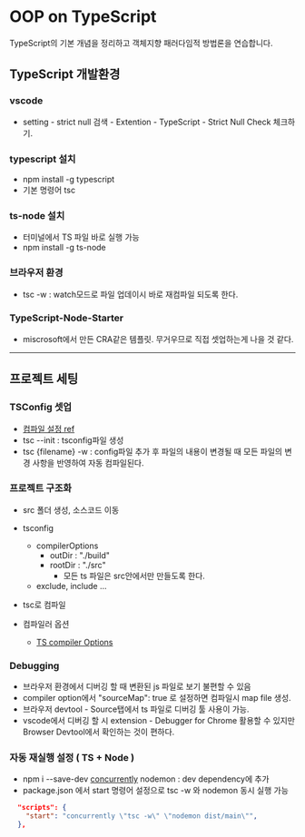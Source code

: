 # OOP on TypeScript

TypeScript의 기본 개념을 정리하고 객체지향 패러다임적 방법론을 연습합니다.

## TypeScript 개발환경

### vscode

- setting - strict null 검색 - Extention - TypeScript - Strict Null Check 체크하기.

### typescript 설치

- npm install -g typescript
- 기본 명령어 tsc

### ts-node 설치

- 터미널에서 TS 파일 바로 실행 가능
- npm install -g ts-node

### 브라우저 환경

- tsc -w : watch모드로 파일 업데이시 바로 재컴파일 되도록 한다.

### TypeScript-Node-Starter

- miscrosoft에서 만든 CRA같은 템플릿. 무거우므로 직접 셋업하는게 나을 것 같다.
  <br/>

---

## 프로젝트 세팅

### TSConfig 셋업

- [컴파일 설정 ref](https://inpa.tistory.com/entry/TS-%F0%9F%93%98-%ED%83%80%EC%9E%85%EC%8A%A4%ED%81%AC%EB%A6%BD%ED%8A%B8-tsconfigjson-%EC%84%A4%EC%A0%95%ED%95%98%EA%B8%B0-%EC%B4%9D%EC%A0%95%EB%A6%AC)
- tsc --init : tsconfig파일 생성
- tsc {filename} -w : config파일 추가 후 파일의 내용이 변경될 때 모든 파일의 변경 사항을 반영하여 자동 컴파일된다.

### 프로젝트 구조화

- src 폴더 생성, 소스코드 이동
- tsconfig
  - compilerOptions
    - outDir : "./build"
    - rootDir : "./src"
      - 모든 ts 파일은 src안에서만 만들도록 한다.
  - exclude, include ...
- tsc로 컴파일

- 컴파일러 옵션
  - [TS compiler Options](https://www.typescriptlang.org/docs/handbook/compiler-options-in-msbuild.html)

### Debugging

- 브라우저 환경에서 디버깅 할 때 변환된 js 파일로 보기 불편할 수 있음
- compiler option에서 "sourceMap": true 로 설정하면 컴파일시 map file 생성.
- 브라우저 devtool \- Source탭에서 ts 파일로 디버깅 툴 사용이 가능.
- vscode에서 디버깅 할 시 extension \- Debugger for Chrome 활용할 수 있지만 Browser Devtool에서 확인하는 것이 편하다.

### 자동 재실행 설정 ( TS + Node )

- npm i --save-dev [concurrently](https://www.npmjs.com/package/concurrently) nodemon : dev dependency에 추가
- package.json 에서 start 명령어 설정으로 tsc -w 와 nodemon 동시 실행 가능

```json
  "scripts": {
    "start": "concurrently \"tsc -w\" \"nodemon dist/main\"",
  },
```
